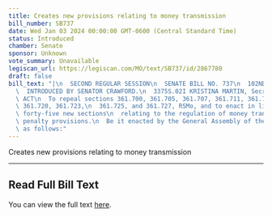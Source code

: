 ```yaml
---
title: Creates new provisions relating to money transmission
bill_number: SB737
date: Wed Jan 03 2024 00:00:00 GMT-0600 (Central Standard Time)
status: Introduced
chamber: Senate
sponsor: Unknown
vote_summary: Unavailable
legiscan_url: https://legiscan.com/MO/text/SB737/id/2867780
draft: false
bill_text: "|\n  SECOND REGULAR SESSION\n  SENATE BILL NO. 737\n  102ND GENERA L ASSEMBLY\n\
  \  INTRODUCED BY SENATOR CRAWFORD.\n  3375S.02I KRISTINA MARTIN, Secretary\n  AN\
  \ ACT\n  To repeal sections 361.700, 361.705, 361.707, 361.711, 361.715, 361.718,\
  \ 361.720, 361.723,\n  361.725, and 361.727, RSMo, and to enact in lieu thereof\
  \ forty-five new sections\n  relating to the regulation of money transmission, with\
  \ penalty provisions.\n  Be it enacted by the General Assembly of the State of Missouri,\
  \ as follows:"
---
```

Creates new provisions relating to money transmission

---

## Read Full Bill Text

You can view the full text [here](https://legiscan.com/MO/text/SB737/id/2867780).
